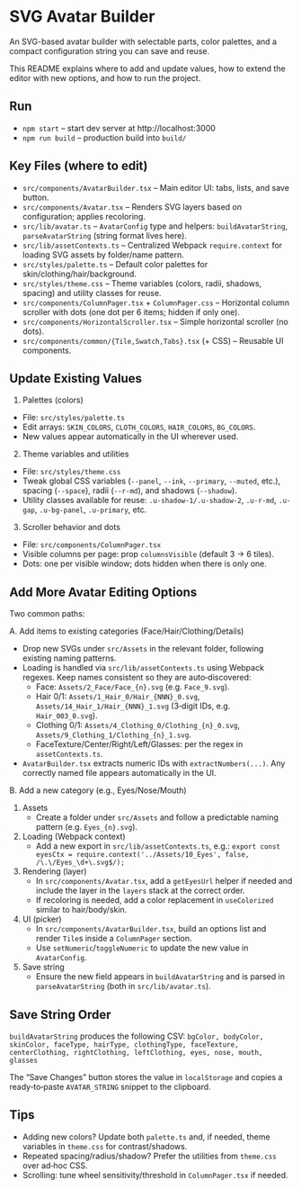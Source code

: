 # SVG Avatar Builder

An SVG-based avatar builder with selectable parts, color palettes, and a compact configuration string you can save and reuse.

This README explains where to add and update values, how to extend the editor with new options, and how to run the project.

## Run
- `npm start` – start dev server at http://localhost:3000
- `npm run build` – production build into `build/`

## Key Files (where to edit)
- `src/components/AvatarBuilder.tsx` – Main editor UI: tabs, lists, and save button.
- `src/components/Avatar.tsx` – Renders SVG layers based on configuration; applies recoloring.
- `src/lib/avatar.ts` – `AvatarConfig` type and helpers: `buildAvatarString`, `parseAvatarString` (string format lives here).
- `src/lib/assetContexts.ts` – Centralized Webpack `require.context` for loading SVG assets by folder/name pattern.
- `src/styles/palette.ts` – Default color palettes for skin/clothing/hair/background.
- `src/styles/theme.css` – Theme variables (colors, radii, shadows, spacing) and utility classes for reuse.
- `src/components/ColumnPager.tsx` + `ColumnPager.css` – Horizontal column scroller with dots (one dot per 6 items; hidden if only one).
- `src/components/HorizontalScroller.tsx` – Simple horizontal scroller (no dots).
- `src/components/common/{Tile,Swatch,Tabs}.tsx` (+ CSS) – Reusable UI components.

## Update Existing Values

1) Palettes (colors)
- File: `src/styles/palette.ts`
- Edit arrays: `SKIN_COLORS`, `CLOTH_COLORS`, `HAIR_COLORS`, `BG_COLORS`.
- New values appear automatically in the UI wherever used.

2) Theme variables and utilities
- File: `src/styles/theme.css`
- Tweak global CSS variables (`--panel`, `--ink`, `--primary`, `--muted`, etc.), spacing (`--space`), radii (`--r-md`), and shadows (`--shadow`).
- Utility classes available for reuse: `.u-shadow-1/.u-shadow-2`, `.u-r-md`, `.u-gap`, `.u-bg-panel`, `.u-primary`, etc.

3) Scroller behavior and dots
- File: `src/components/ColumnPager.tsx`
- Visible columns per page: prop `columnsVisible` (default 3 → 6 tiles).
- Dots: one per visible window; dots hidden when there is only one.

## Add More Avatar Editing Options

Two common paths:

A. Add items to existing categories (Face/Hair/Clothing/Details)
- Drop new SVGs under `src/Assets` in the relevant folder, following existing naming patterns.
- Loading is handled via `src/lib/assetContexts.ts` using Webpack regexes. Keep names consistent so they are auto‑discovered:
  - Face: `Assets/2_Face/Face_{n}.svg` (e.g. `Face_9.svg`).
  - Hair 0/1: `Assets/1_Hair_0/Hair_{NNN}_0.svg`, `Assets/14_Hair_1/Hair_{NNN}_1.svg` (3‑digit IDs, e.g. `Hair_003_0.svg`).
  - Clothing 0/1: `Assets/4_Clothing_0/Clothing_{n}_0.svg`, `Assets/9_Clothing_1/Clothing_{n}_1.svg`.
  - FaceTexture/Center/Right/Left/Glasses: per the regex in `assetContexts.ts`.
- `AvatarBuilder.tsx` extracts numeric IDs with `extractNumbers(...)`. Any correctly named file appears automatically in the UI.

B. Add a new category (e.g., Eyes/Nose/Mouth)
1. Assets
   - Create a folder under `src/Assets` and follow a predictable naming pattern (e.g. `Eyes_{n}.svg`).
2. Loading (Webpack context)
   - Add a new export in `src/lib/assetContexts.ts`, e.g.:
     `export const eyesCtx = require.context('../Assets/10_Eyes', false, /\.\/Eyes_\d+\.svg$/);`
3. Rendering (layer)
   - In `src/components/Avatar.tsx`, add a `getEyesUrl` helper if needed and include the layer in the `layers` stack at the correct order.
   - If recoloring is needed, add a color replacement in `useColorized` similar to hair/body/skin.
4. UI (picker)
   - In `src/components/AvatarBuilder.tsx`, build an options list and render `Tile`s inside a `ColumnPager` section.
   - Use `setNumeric`/`toggleNumeric` to update the new value in `AvatarConfig`.
5. Save string
   - Ensure the new field appears in `buildAvatarString` and is parsed in `parseAvatarString` (both in `src/lib/avatar.ts`).

## Save String Order
`buildAvatarString` produces the following CSV:
`bgColor, bodyColor, skinColor, faceType, hairType, clothingType, faceTexture, centerClothing, rightClothing, leftClothing, eyes, nose, mouth, glasses`

The “Save Changes” button stores the value in `localStorage` and copies a ready‑to‑paste `AVATAR_STRING` snippet to the clipboard.

## Tips
- Adding new colors? Update both `palette.ts` and, if needed, theme variables in `theme.css` for contrast/shadows.
- Repeated spacing/radius/shadow? Prefer the utilities from `theme.css` over ad‑hoc CSS.
- Scrolling: tune wheel sensitivity/threshold in `ColumnPager.tsx` if needed.

